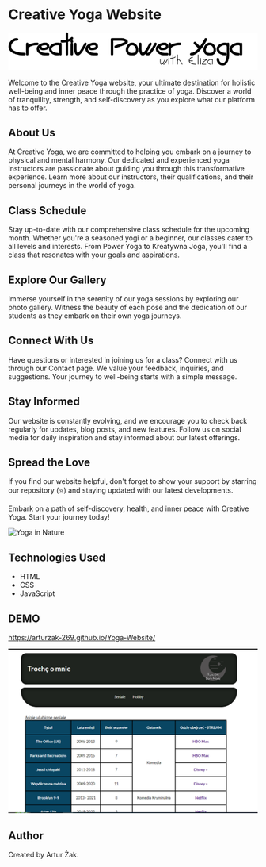 # Creative Yoga Website

![Creative Yoga Logo](images/Yoga-logo.png)

Welcome to the Creative Yoga website, your ultimate destination for holistic well-being and inner peace through the practice of yoga. Discover a world of tranquility, strength, and self-discovery as you explore what our platform has to offer.

## About Us

At Creative Yoga, we are committed to helping you embark on a journey to physical and mental harmony. Our dedicated and experienced yoga instructors are passionate about guiding you through this transformative experience. Learn more about our instructors, their qualifications, and their personal journeys in the world of yoga.

## Class Schedule

Stay up-to-date with our comprehensive class schedule for the upcoming month. Whether you're a seasoned yogi or a beginner, our classes cater to all levels and interests. From Power Yoga to Kreatywna Joga, you'll find a class that resonates with your goals and aspirations.

## Explore Our Gallery

Immerse yourself in the serenity of our yoga sessions by exploring our photo gallery. Witness the beauty of each pose and the dedication of our students as they embark on their own yoga journeys.

## Connect With Us

Have questions or interested in joining us for a class? Connect with us through our Contact page. We value your feedback, inquiries, and suggestions. Your journey to well-being starts with a simple message.

## Stay Informed

Our website is constantly evolving, and we encourage you to check back regularly for updates, blog posts, and new features. Follow us on social media for daily inspiration and stay informed about our latest offerings.

## Spread the Love

If you find our website helpful, don't forget to show your support by starring our repository (⭐) and staying updated with our latest developments.

Embark on a path of self-discovery, health, and inner peace with Creative Yoga. Start your journey today!

![Yoga in Nature](images/yoga-nature.jpg)

## Technologies Used
- HTML
- CSS
- JavaScript

## DEMO
https://arturzak-269.github.io/Yoga-Website/

![homepage](https://github.com/ArturZak-269/Yoga-Website/blob/main/images/Website-Preview.png?raw=true)

## Author
Created by Artur Żak.